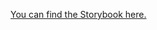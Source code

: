 <a href="https://65bb731e4f345bcada479e35-sofvqptifk.chromatic.com/">You can find the Storybook here.</a>

